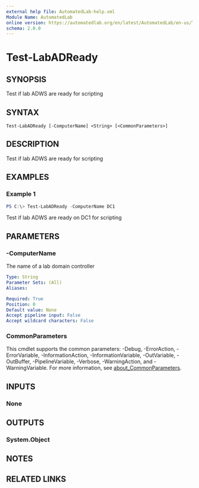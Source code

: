 ```yaml
---
external help file: AutomatedLab-help.xml
Module Name: AutomatedLab
online version: https://automatedlab.org/en/latest/AutomatedLab/en-us/Test-LabADReady
schema: 2.0.0
---
```


# Test-LabADReady

## SYNOPSIS
Test if lab ADWS are ready for scripting

## SYNTAX

```
Test-LabADReady [-ComputerName] <String> [<CommonParameters>]
```

## DESCRIPTION
Test if lab ADWS are ready for scripting

## EXAMPLES

### Example 1
```powershell
PS C:\> Test-LabADReady -ComputerName DC1
```

Test if lab ADWS are ready on DC1 for scripting

## PARAMETERS

### -ComputerName
The name of a lab domain controller

```yaml
Type: String
Parameter Sets: (All)
Aliases:

Required: True
Position: 0
Default value: None
Accept pipeline input: False
Accept wildcard characters: False
```

### CommonParameters
This cmdlet supports the common parameters: -Debug, -ErrorAction, -ErrorVariable, -InformationAction, -InformationVariable, -OutVariable, -OutBuffer, -PipelineVariable, -Verbose, -WarningAction, and -WarningVariable. For more information, see [about_CommonParameters](http://go.microsoft.com/fwlink/?LinkID=113216).

## INPUTS

### None
## OUTPUTS

### System.Object
## NOTES

## RELATED LINKS

